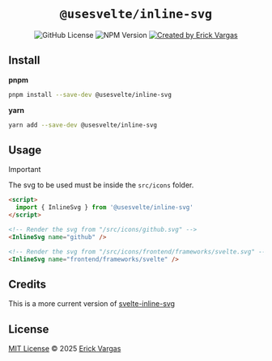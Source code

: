 <div align="center">

# `@usesvelte/inline-svg`

<div>
  <img alt="GitHub License" src="https://img.shields.io/github/license/usesvelte/inline-svg">
  <img alt="NPM Version" src="https://img.shields.io/npm/v/%40usesvelte%2Finline-svg">
  <a rel="noopener noreferrer" target="_blank" href="https://erian.dev">
    <img src="https://img.shields.io/badge/created%20by-@eriandev-02ABB2.svg" alt="Created by Erick Vargas">
  </a>
</div>

</div>

## Install

**pnpm**
```bash
pnpm install --save-dev @usesvelte/inline-svg
```

**yarn**
```bash
yarn add --save-dev @usesvelte/inline-svg
```

## Usage
> [!IMPORTANT]  
> The svg to be used must be inside the `src/icons` folder.

```html
<script>
  import { InlineSvg } from '@usesvelte/inline-svg'
</script>

<!-- Render the svg from "/src/icons/github.svg" -->
<InlineSvg name="github" />

<!-- Render the svg from "/src/icons/frontend/frameworks/svelte.svg" -->
<InlineSvg name="frontend/frameworks/svelte" />
```

## Credits
This is a more current version of [svelte-inline-svg](https://github.com/robinscholz/svelte-inline-svg)

## License
[MIT License](https://github.com/usesvelte/inline-svg/blob/main/LICENSE) © 2025 [Erick Vargas](https://github.com/eriandev)

